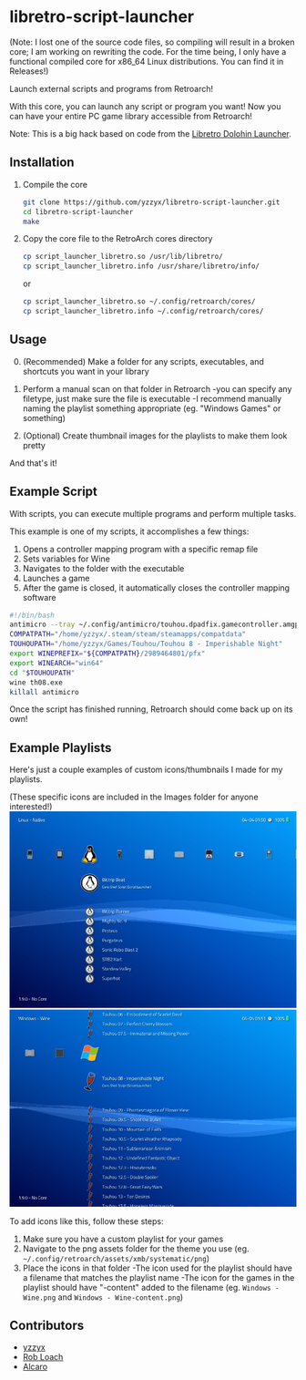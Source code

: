 # libretro-script-launcher

(Note: I lost one of the source code files, so compiling will result in a broken core; I am working on rewriting the code.
For the time being, I only have a functional compiled core for x86_64 Linux distributions. You can find it in Releases!)

Launch external scripts and programs from Retroarch!

With this core, you can launch any script or program you want! Now you can have your entire PC game library accessible from Retroarch!

Note: This is a big hack based on code from the [Libretro Dolohin Launcher](https://github.com/RobLoach/libretro-dolphin-launcher).

## Installation

1. Compile the core
    ``` bash
    git clone https://github.com/yzzyx/libretro-script-launcher.git
    cd libretro-script-launcher
    make
    ```

2. Copy the core file to the RetroArch cores directory
    ``` bash
    cp script_launcher_libretro.so /usr/lib/libretro/
    cp script_launcher_libretro.info /usr/share/libretro/info/
    ```
    or
    ```bash
    cp script_launcher_libretro.so ~/.config/retroarch/cores/
    cp script_launcher_libretro.info ~/.config/retroarch/cores/
    ```

## Usage

0. (Recommended) Make a folder for any scripts, executables, and shortcuts you want in your library

1. Perform a manual scan on that folder in Retroarch 
    -you can specify any filetype, just make sure the file is executable
    -I recommend manually naming the playlist something appropriate (eg. "Windows Games" or something)

2. (Optional) Create thumbnail images for the playlists to make them look pretty

And that's it!

## Example Script

With scripts, you can execute multiple programs and perform multiple tasks.

This example is one of my scripts, it accomplishes a few things:

1. Opens a controller mapping program with a specific remap file
2. Sets variables for Wine
3. Navigates to the folder with the executable
4. Launches a game
5. After the game is closed, it automatically closes the controller mapping software

```bash
#!/bin/bash
antimicro --tray ~/.config/antimicro/touhou.dpadfix.gamecontroller.amgp &
COMPATPATH="/home/yzzyx/.steam/steam/steamapps/compatdata"
TOUHOUPATH="/home/yzzyx/Games/Touhou/Touhou 8 - Imperishable Night"
export WINEPREFIX="${COMPATPATH}/2989464801/pfx"
export WINEARCH="win64"
cd "$TOUHOUPATH"
wine th08.exe
killall antimicro
```
Once the script has finished running, Retroarch should come back up on its own!


## Example Playlists

Here's just a couple examples of custom icons/thumbnails I made for my playlists.

(These specific icons are included in the Images folder for anyone interested!)
![](https://github.com/yzzyx-network/libretro-script-launcher/blob/master/Images/linuxplaylistsample.jpg)
![](https://github.com/yzzyx-network/libretro-script-launcher/blob/master/Images/wineplaylistsample.jpg)

To add icons like this, follow these steps:

1. Make sure you have a custom playlist for your games
2. Navigate to the png assets folder for the theme you use
    (eg. `~/.config/retroarch/assets/xmb/systematic/png`)
3. Place the icons in that folder
    -The icon used for the playlist should have a filename that matches the playlist name
    -The icon for the games in the playlist should have "-content" added to the filename
        (eg. `Windows - Wine.png` and `Windows - Wine-content.png`)

## Contributors

- [yzzyx](http://github.com/yzzyx-network)
- [Rob Loach](http://github.com/robloach)
- [Alcaro](https://github.com/Alcaro)
